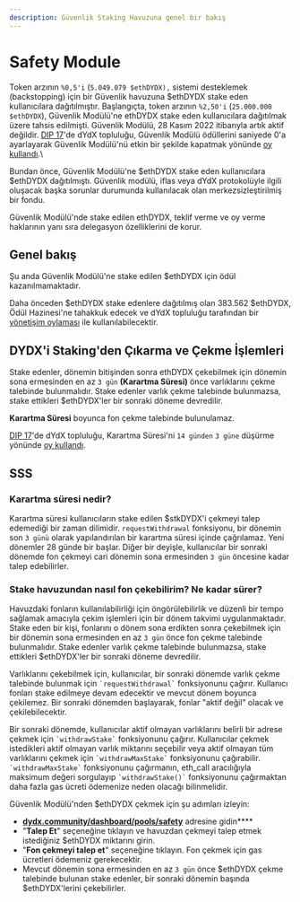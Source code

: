 ```yaml
---
description: Güvenlik Staking Havuzuna genel bir bakış
---
```


# Safety Module

Token arzının `%0,5'i` (`5.049.079 $ethDYDX),` sistemi desteklemek (backstopping) için bir Güvenlik havuzuna $ethDYDX stake eden kullanıcılara dağıtılmıştır. Başlangıçta, token arzının `%2,50'i` (`25.000.000 $ethDYDX`), Güvenlik Modülü'ne ethDYDX stake eden kullanıcılara dağıtılmak üzere tahsis edilmişti. Güvenlik Modülü, 28 Kasım 2022 itibarıyla artık aktif değildir. [DIP 17](https://dydx.community/dashboard/proposal/9)'de dYdX topluluğu, Güvenlik Modülü ödüllerini saniyede 0'a ayarlayarak Güvenlik Modülü'nü etkin bir şekilde kapatmak yönünde [oy kullandı](https://dydx.community/dashboard/proposal/7).\


Bundan önce, Güvenlik Modülü'ne $ethDYDX stake eden kullanıcılara $ethDYDX dağıtılmıştı. Güvenlik modülü, iflas veya dYdX protokolüyle ilgili oluşacak başka sorunlar durumunda kullanılacak olan merkezsizleştirilmiş bir fondu.

Güvenlik Modülü'nde stake edilen ethDYDX, teklif verme ve oy verme haklarının yanı sıra delegasyon özelliklerini de korur.

## Genel bakış

Şu anda Güvenlik Modülü'ne stake edilen $ethDYDX için ödül kazanılmamaktadır.

Daha önceden $ethDYDX stake edenlere dağıtılmış olan 383.562 $ethDYDX, Ödül Hazinesi'ne tahakkuk edecek ve dYdX topluluğu tarafından bir [yönetişim oylaması](https://docs.dydx.community/dydx-governance/voting-and-governance/governance-parameters) ile kullanılabilecektir.

## DYDX'i Staking'den Çıkarma ve Çekme İşlemleri

Stake edenler, dönemin bitişinden sonra ethDYDX çekebilmek için dönemin sona ermesinden en az `3 gün` **(Karartma Süresi)** önce varlıklarını çekme talebinde bulunmalıdır. Stake edenler varlık çekme talebinde bulunmazsa, stake ettikleri $ethDYDX'ler bir sonraki döneme devredilir.

**Karartma Süresi** boyunca fon çekme talebinde bulunulamaz.

[DIP 17](https://dydx.community/dashboard/proposal/9)'de dYdX topluluğu, Karartma Süresi'ni `14 günden` `3 güne` düşürme yönünde [oy kullandı](https://dydx.community/dashboard/proposal/7).



## SSS

### Karartma süresi nedir?

Karartma süresi kullanıcıların stake edilen $stkDYDX'i çekmeyi talep edemediği bir zaman dilimidir. `requestWithdrawal` fonksiyonu, bir dönemin son `3 günü` olarak yapılandırılan bir karartma süresi içinde çağrılamaz. Yeni dönemler 28 günde bir başlar. Diğer bir deyişle, kullanıcılar bir sonraki dönemde fon çekmeyi cari dönemin sona ermesinden `3 gün` öncesine kadar talep edebilirler.

### Stake havuzundan nasıl fon çekebilirim? Ne kadar sürer?

Havuzdaki fonların kullanılabilirliği için öngörülebilirlik ve düzenli bir tempo sağlamak amacıyla çekim işlemleri için bir dönem takvimi uygulanmaktadır. Stake eden bir kişi, fonlarını o dönem sona erdikten sonra çekebilmek için bir dönemin sona ermesinden en az `3 gün` önce fon çekme talebinde bulunmalıdır. Stake edenler varlık çekme talebinde bulunmazsa, stake ettikleri $ethDYDX'ler bir sonraki döneme devredilir.

Varlıklarını çekebilmek için, kullanıcılar, bir sonraki dönemde varlık çekme talebinde bulunmak için `` `requestWithdrawal` `` fonksiyonunu çağırır. Kullanıcı fonları stake edilmeye devam edecektir ve mevcut dönem boyunca çekilemez. Bir sonraki dönemden başlayarak, fonlar "aktif değil" olacak ve çekilebilecektir.

Bir sonraki dönemde, kullanıcılar aktif olmayan varlıklarını belirli bir adrese çekmek için `` `withdrawStake` `` fonksiyonunu çağırır. Kullanıcılar çekmek istedikleri aktif olmayan varlık miktarını seçebilir veya aktif olmayan tüm varlıklarını çekmek için `` `withdrawMaxStake` `` fonksiyonunu çağırabilir. `` `withdrawMaxStake` `` fonksiyonunu çağırmanın, eth\_call aracılığıyla maksimum değeri sorgulayıp `` `withdrawStake()` `` fonksiyonunu çağırmaktan daha fazla gas ücreti ödemenize neden olacağı bilinmelidir.

Güvenlik Modülü'nden $ethDYDX çekmek için şu adımları izleyin:

* [**dydx.community/dashboard/pools/safety**](https://dydx.community/dashboard/pools/safety) adresine gidin\*\*\*\*
* "**Talep Et**" seçeneğine tıklayın ve havuzdan çekmeyi talep etmek istediğiniz $ethDYDX miktarını girin.
* "**Fon çekmeyi talep et**" seçeneğine tıklayın. Fon çekmek için gas ücretleri ödemeniz gerekecektir.
* Mevcut dönemin sona ermesinden en az `3 gün` önce $ethDYDX çekme talebinde bulunan stake edenler, bir sonraki dönemin başında $ethDYDX'lerini çekebilirler.


